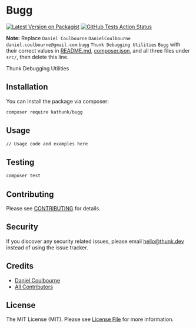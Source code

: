 # Bugg

[![Latest Version on Packagist](https://img.shields.io/packagist/v/kathunk/bugg.svg?style=flat-square)](https://packagist.org/packages/kathunk/bugg)
[![GitHub Tests Action Status](https://img.shields.io/github/actions/workflow/status/kathunk/bugg/.github/workflows/tests.yml?branch=main&label=tests)](https://github.com/kathunk/bugg/actions?query=workflow%3Arun-tests+branch%3Amain)

**Note:** Replace ```Daniel Coulbourne``` ```DanielCoulbourne``` ```daniel.coulbourne@gmail.com``` ```bugg``` ```Thunk Debugging Utilities``` ```Bugg``` with their correct values in [README.md](README.md), [composer.json](composer.json), and all three files under `src/`, then delete this line.

Thunk Debugging Utilities

## Installation

You can install the package via composer:

```bash
composer require kathunk/bugg
```

## Usage

```
// Usage code and examples here
```

## Testing

```bash
composer test
```

## Contributing

Please see [CONTRIBUTING](CONTRIBUTING.md) for details.

## Security

If you discover any security related issues, please email hello@thunk.dev instead of using the issue tracker.

## Credits

- [Daniel Coulbourne](https://github.com/DanielCoulbourne)
- [All Contributors](../../contributors)

## License

The MIT License (MIT). Please see [License File](LICENSE.md) for more information.
